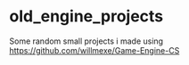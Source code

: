# old_engine_projects
Some random small projects i made using https://github.com/willmexe/Game-Engine-CS
